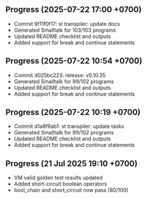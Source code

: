 ## Progress (2025-07-22 17:00 +0700)
- Commit 9f11f0f17: st transpiler: update docs
- Generated Smalltalk for 103/103 programs
- Updated README checklist and outputs
- Added support for break and continue statements

## Progress (2025-07-22 10:54 +0700)
- Commit d025bc223: release: v0.10.35
- Generated Smalltalk for 99/102 programs
- Updated README checklist and outputs
- Added support for break and continue statements
## Progress (2025-07-22 10:19 +0700)
- Commit d1a8f9ab1: st transpiler: update tasks
- Generated Smalltalk for 99/102 programs
- Updated README checklist and outputs
- Added support for break and continue statements
## Progress (21 Jul 2025 19:10 +0700)
- VM valid golden test results updated
- Added short-circuit boolean operators
- bool_chain and short_circuit now pass (80/100)
